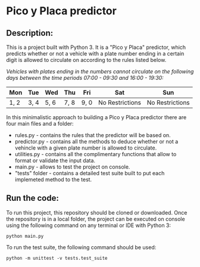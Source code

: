 # Pico y Placa predictor
## Description:
This is a project built with Python 3. It is a "Pico y Placa" predictor, which predicts whether or not a vehicle with a plate number ending in a certain digit is allowed to circulate on according to the rules listed below.

*Vehicles with plates ending in the numbers cannot circulate on the following days between the time periods 07:00 - 09:30 and 16:00 - 19:30:*

Mon | Tue | Wed | Thu | Fri | Sat | Sun 
----|-----|-----|-----|-----|-----|-----
1, 2 | 3, 4 | 5, 6 | 7, 8 | 9, 0 | No Restrictions | No Restrictions 

In this minimalistic approach to building a Pico y Placa predictor there are four main files and a folder:
* rules.py - contains the rules that the predictor will be based on.
* predictor.py - contains all the methods to deduce whether or not a vehincle with a given plate number is allowed to circulate.
* utilities.py - contains all the complimentary functions that allow to format or validate the input data.
* main.py - allows to test the project on console.
* "tests" folder - contains a detailed test suite built to put each implemeted method to the test. 

## Run the code:
To run this project, this repository should be cloned or downloaded. Once the repository is in a local folder, the project can be executed on console using the following command on any terminal or IDE with Python 3:

`python main.py`

To run the test suite, the following command should be used:

`python -m unittest -v tests.test_suite`

